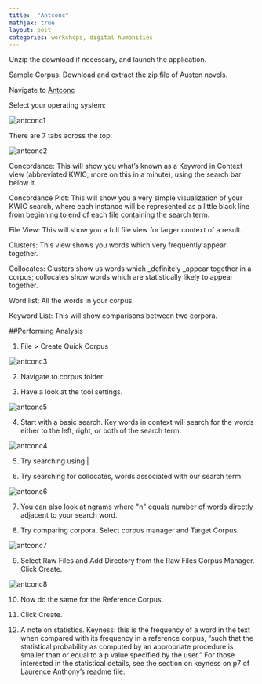 ```yaml
---
title:  "Antconc"
mathjax: true
layout: post
categories: workshops, digital humanities
---
```

Unzip the download if necessary, and launch the application. 

Sample Corpus: Download and extract the zip file of Austen novels.

Navigate to [Antconc](https://www.laurenceanthony.net/software/antconc/)

Select your operating system:

![antconc1](https://user-images.githubusercontent.com/22083340/156229213-3f5765b2-6b39-4141-9550-3a914838435e.png)

There are 7 tabs across the top: 

![antconc2](https://user-images.githubusercontent.com/22083340/156229626-673ad419-1436-44b4-82ef-778eac88bfea.png)

Concordance: This will show you what’s known as a Keyword in Context view (abbreviated KWIC, more on this in a minute), using the search bar below it. 

Concordance Plot: This will show you a very simple visualization of your KWIC search, where each instance will be represented as a little black line from beginning to end of each file containing the search term. 

File View: This will show you a full file view for larger context of a result. 

Clusters: This view shows you words which very frequently appear together. 

Collocates: Clusters show us words which _definitely _appear together in a corpus; collocates show words which are statistically likely to appear together. 

Word list: All the words in your corpus. 

Keyword List: This will show comparisons between two corpora.

##Performing Analysis
1.	File > Create Quick Corpus

![antconc3](https://user-images.githubusercontent.com/22083340/156230027-28080ca9-cdac-40b8-9f3a-d266736ed687.png)

2.	Navigate to corpus folder

3.	Have a look at the tool settings. 

![antconc5](https://user-images.githubusercontent.com/22083340/156230630-a2f39085-2bd4-4424-aa0d-8e344ea55315.png)

4.	Start with a basic search. Key words in context will search for the words either to the left, right, or both of the search term.

![antconc4](https://user-images.githubusercontent.com/22083340/156230251-aef4a804-061a-4697-a120-bbed6f923aeb.png)

5.	Try searching using |

6.	Try searching for collocates, words associated with our search term.

![antconc6](https://user-images.githubusercontent.com/22083340/156230888-8bfeecba-df19-41da-bb5d-481325ac0727.png)

7. You can also look at ngrams where "n" equals number of words directly adjacent to your search word.

8.	Try comparing corpora. Select corpus manager and Target Corpus.

![antconc7](https://user-images.githubusercontent.com/22083340/156231220-431a5a39-712a-4e9b-9837-830f7f99597c.png)

9. Select Raw Files and Add Directory from the Raw Files Corpus Manager. Click Create.

![antconc8](https://user-images.githubusercontent.com/22083340/156231429-5d6f3af5-e7d7-44be-9d3e-414beb796947.png)

10. Now do the same for the Reference Corpus.

11. Click Create.

10.	A note on statistics. Keyness: this is the frequency of a word in the text when compared with its frequency in a reference corpus, “such that the statistical probability as computed by an appropriate procedure is smaller than or equal to a p value specified by the user.” For those interested in the statistical details, see the section on keyness on p7 of Laurence Anthony’s [readme file](https://www.laurenceanthony.net/software/antconc/releases/AntConc311/help.pdf).


